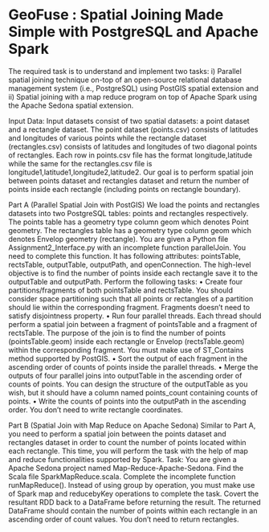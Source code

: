 # GeoFuse : Spatial Joining Made Simple with PostgreSQL and Apache Spark

The required task is to understand and implement two tasks: i) Parallel spatial joining technique on-top of an open-source relational database management system (i.e., PostgreSQL) 
using PostGIS spatial extension and ii) Spatial joining with a map reduce program on top of Apache Spark using the Apache Sedona spatial extension.

Input Data: Input datasets consist of two spatial datasets: a point dataset and a rectangle dataset. The point dataset (points.csv) consists of latitudes and longitudes of various points while the rectangle dataset (rectangles.csv) consists of latitudes and longitudes of two diagonal points of rectangles.
Each row in points.csv file has the format longitude,latitude while the same for the rectangles.csv file is longitude1,latitude1,longitude2,latitude2.
Our goal is to perform spatial join between points dataset and rectangles dataset and return the number of points inside each rectangle (including points on rectangle boundary).

Part A (Parallel Spatial Join with PostGIS)
We load the points and rectangles datasets into two PostgreSQL tables: points and rectangles respectively. The points table has a geometry type column geom which denotes Point geometry. The rectangles table has a geometry type column geom which denotes Envelop geometry (rectangle). You are given a Python file Assignment2_Interface.py with an incomplete function parallelJoin. You need to complete this function. It has following attributes: pointsTable, rectsTable, outputTable, outputPath, and openConnection. The high-level objective is to find the number of points inside each rectangle save it to the outputTable and outputPath. Perform the following tasks:
• Create four partitions/fragments of both pointsTable and rectsTable. You should consider space partitioning such that all points or rectangles of a partition should lie within the corresponding fragment. Fragments doesn’t need to satisfy disjointness property.
• Run four parallel threads. Each thread should perform a spatial join between a fragment of pointsTable and a fragment of rectsTable. The purpose of the join is to find the number of points (pointsTable.geom) inside each rectangle or Envelop (rectsTable.geom) within the corresponding fragment. You must make use of ST_Contains method supported by PostGIS.
• Sort the output of each fragment in the ascending order of counts of points inside the parallel threads.
• Merge the outputs of four parallel joins into outputTable in the ascending order of counts of points. You can design the structure of the outputTable as you wish, but it should have a column named points_count containing counts of points.
• Write the counts of points into the outputPath in the ascending order. You don’t need to write rectangle coordinates.


Part B (Spatial Join with Map Reduce on Apache Sedona)
Similar to Part A, you need to perform a spatial join between the points dataset and rectangles dataset in order to count the number of points located within each rectangle. 
This time, you will perform the task with the help of map and reduce functionalities supported by Spark.
Task: You are given a Apache Sedona project named Map-Reduce-Apache-Sedona. Find the Scala file SparkMapReduce.scala. Complete the incomplete function runMapReduce(). 
Instead of using group by operation, you must make use of Spark map and reducebyKey operations to complete the task. Covert the resultant RDD back to a DataFrame before returning the result. 
The returned DataFrame should contain the number of points within each rectangle in an ascending order of count values. You don’t need to return rectangles.
